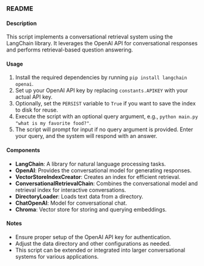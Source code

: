 ### README

#### Description
This script implements a conversational retrieval system using the LangChain library. It leverages the OpenAI API for conversational responses and performs retrieval-based question answering.

#### Usage
1. Install the required dependencies by running `pip install langchain openai`.
2. Set up your OpenAI API key by replacing `constants.APIKEY` with your actual API key.
3. Optionally, set the `PERSIST` variable to `True` if you want to save the index to disk for reuse.
4. Execute the script with an optional query argument, e.g., `python main.py "what is my favorite food?"`.
5. The script will prompt for input if no query argument is provided. Enter your query, and the system will respond with an answer.

#### Components
- **LangChain**: A library for natural language processing tasks.
- **OpenAI**: Provides the conversational model for generating responses.
- **VectorStoreIndexCreator**: Creates an index for efficient retrieval.
- **ConversationalRetrievalChain**: Combines the conversational model and retrieval index for interactive conversations.
- **DirectoryLoader**: Loads text data from a directory.
- **ChatOpenAI**: Model for conversational chat.
- **Chroma**: Vector store for storing and querying embeddings.

#### Notes
- Ensure proper setup of the OpenAI API key for authentication.
- Adjust the data directory and other configurations as needed.
- This script can be extended or integrated into larger conversational systems for various applications.